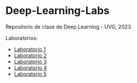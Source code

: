 # Deep-Learning-Labs
Repositorio de clase de Deep Learning - UVG, 2023

Laboratorios:
- [Laboratorio 1](./Lab%201/)
- [Laboratorio 2](./Lab%202/)
- [Laboratorio 3](./Lab%203/)
- [Laboratorio 4](./Lab%204/)
- [Laboratorio 5](./Lab%205/)
